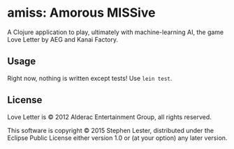 # amiss: Amorous MISSive

A Clojure application to play, ultimately with machine-learning AI, the game Love Letter by AEG and Kanai Factory.

## Usage

Right now, nothing is written except tests! Use `lein test`.

## License

Love Letter is © 2012 Alderac Entertainment Group, all rights reserved.

This software is copyright © 2015 Stephen Lester, distributed under the Eclipse Public License either version 1.0 or (at
your option) any later version.
